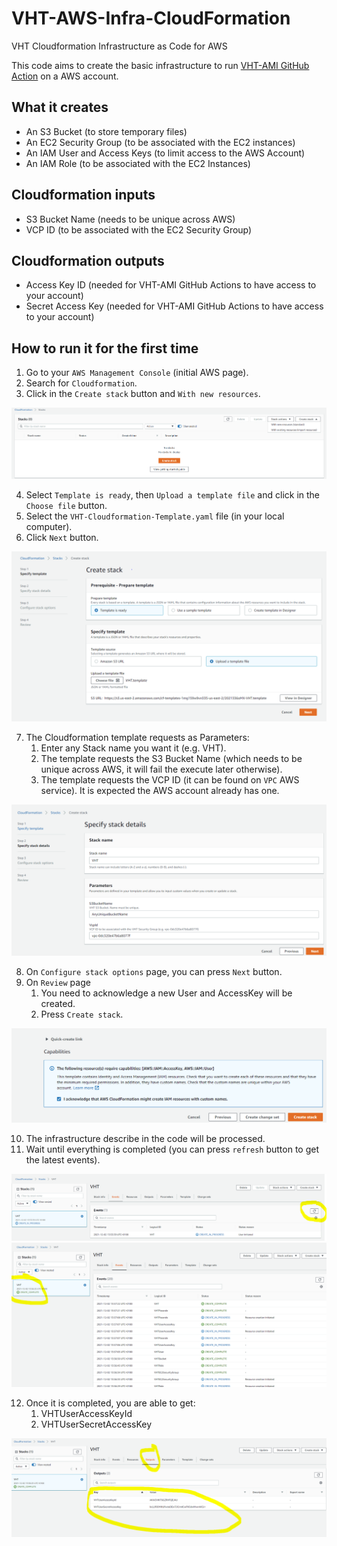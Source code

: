 # VHT-AWS-Infra-CloudFormation
VHT Cloudformation Infrastructure as Code for AWS

This code aims to create the basic infrastructure to run [VHT-AMI GitHub Action](https://github.com/ARM-software/VHT-AMI) on a AWS account.

## What it creates
* An S3 Bucket (to store temporary files)
* An EC2 Security Group (to be associated with the EC2 instances)
* An IAM User and Access Keys (to limit access to the AWS Account)
* An IAM Role (to be associated with the EC2 Instances)

## Cloudformation inputs
* S3 Bucket Name (needs to be unique across AWS)
* VCP ID (to be associated with the EC2 Security Group)

## Cloudformation outputs
* Access Key ID (needed for VHT-AMI GitHub Actions to have access to your account)
* Secret Access Key (needed for VHT-AMI GitHub Actions to have access to your account)

## How to run it for the first time
1. Go to your `AWS Management Console` (initial AWS page).
2. Search for `Cloudformation`.
3. Click in the `Create stack` button and `With new resources`.

![](.images/Cloudformation_1.PNG)

4. Select `Template is ready`, then `Upload a template file` and click in the `Choose file` button.
5. Select the `VHT-Cloudformation-Template.yaml` file (in your local computer).
6. Click `Next` button.

![](.images/Cloudformation_2.PNG)

7. The Cloudformation template requests as Parameters:
    1. Enter any Stack name you want it (e.g. VHT).
    2. The template requests the S3 Bucket Name (which needs to be unique across AWS, it will fail the execute later otherwise).
    3. The template requests the VCP ID (it can be found on `VPC` AWS service). It is expected the AWS account already has one.

![](.images/Cloudformation_3.PNG)

8. On `Configure stack options` page, you can press `Next` button.
9. On `Review` page
    1. You need to acknowledge a new User and AccessKey will be created.
    2. Press `Create stack`.

![](.images/Cloudformation_4.PNG)

10. The infrastructure describe in the code will be processed.
11. Wait until everything is completed (you can press `refresh` button to get the latest events).

![](.images/Cloudformation_5.PNG)
![](.images/Cloudformation_6.PNG)

12. Once it is completed, you are able to get:
    1. VHTUserAccessKeyId
    2. VHTUserSecretAccessKey

![](.images/Cloudformation_7.PNG)

